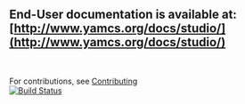 ## End-User documentation is available at: [http://www.yamcs.org/docs/studio/](http://www.yamcs.org/docs/studio/)

<p>&nbsp;</p>

For contributions, see [Contributing](/contrib/notes/Contributing.md)<br>
[![Build Status](https://travis-ci.org/yamcs/yamcs-studio.svg?branch=master)](https://travis-ci.org/yamcs/yamcs-studio)

